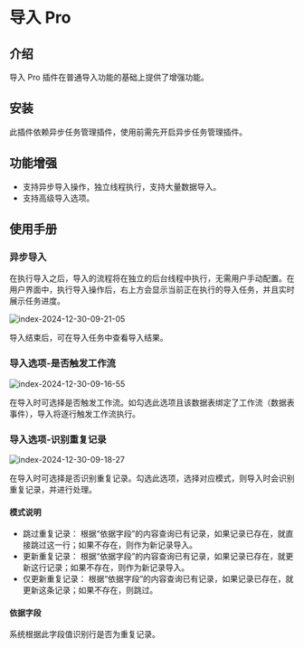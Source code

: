 # 导入 Pro

<PluginInfo commercial="true" name="action-import-pro"></PluginInfo>

## 介绍

导入 Pro 插件在普通导入功能的基础上提供了增强功能。

## 安装

此插件依赖异步任务管理插件，使用前需先开启异步任务管理插件。

## 功能增强

- 支持异步导入操作，独立线程执行，支持大量数据导入。
- 支持高级导入选项。

## 使用手册

### 异步导入

在执行导入之后，导入的流程将在独立的后台线程中执行，无需用户手动配置。在用户界面中，执行导入操作后，右上方会显示当前正在执行的导入任务，并且实时展示任务进度。

![index-2024-12-30-09-21-05](https://static-docs.nocobase.com/index-2024-12-30-09-21-05.png)

导入结束后，可在导入任务中查看导入结果。

### 导入选项-是否触发工作流

![index-2024-12-30-09-16-55](https://static-docs.nocobase.com/index-2024-12-30-09-16-55.png)

在导入时可选择是否触发工作流。如勾选此选项且该数据表绑定了工作流（数据表事件），导入将逐行触发工作流执行。

### 导入选项-识别重复记录

![index-2024-12-30-09-18-27](https://static-docs.nocobase.com/index-2024-12-30-09-18-27.png)

在导入时可选择是否识别重复记录。勾选此选项，选择对应模式，则导入时会识别重复记录，并进行处理。

#### 模式说明

- 跳过重复记录： 根据“依据字段”的内容查询已有记录，如果记录已存在，就直接跳过这一行；如果不存在，则作为新记录导入。
- 更新重复记录： 根据“依据字段”的内容查询已有记录，如果记录已存在，就更新这行记录；如果不存在，则作为新记录导入。
- 仅更新重复记录： 根据“依据字段”的内容查询已有记录，如果记录已存在，就更新这条记录；如果不存在，则跳过。

#### 依据字段

系统根据此字段值识别行是否为重复记录。

